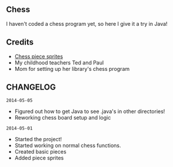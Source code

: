 Chess
--------------

I haven't coded a chess program yet, so here I give it a try in Java!

Credits
--------------
- <a href="http://www.wpclipart.com/recreation/games/chess/chess_set_1/">Chess piece sprites</a>
- My childhood teachers Ted and Paul
- Mom for setting up her library's chess program

CHANGELOG
--------------
`2014-05-05`
- Figured out how to get Java to see .java's in other directories!
- Reworking chess board setup and logic

`2014-05-01`
- Started the project!
- Started working on normal chess functions.
- Created basic pieces
- Added piece sprites